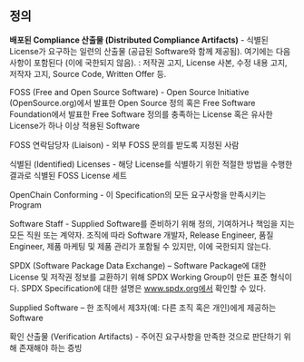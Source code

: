 ## 정의

**배포된 Compliance 산출물 (Distributed Compliance Artifacts)** - 식별된 License가 요구하는 일련의 산출물 (공급된 Software와 함께 제공됨). 여기에는 다음 사항이 포함된다 (이에 국한되지 않음). : 저작권 고지, License 사본, 수정 내용 고지, 저작자 고지, Source Code, Written Offer 등. 

FOSS (Free and Open Source Software) - Open Source Initiative (OpenSource.org)에서 발표한 Open Source 정의 혹은 Free Software Foundation에서 발표한 Free Software 정의를 충족하는 License 혹은 유사한 License가 하나 이상 적용된 Software

FOSS 연락담당자 (Liaison) - 외부 FOSS 문의를 받도록 지정된 사람

식별된 (Identified) Licenses - 해당 License를 식별하기 위한 적절한 방법을 수행한 결과로 식별된 FOSS License 세트

OpenChain Conforming - 이 Specification의 모든 요구사항을 만족시키는 Program

Software Staff - Supplied Software를 준비하기 위해 정의, 기여하거나 책임을 지는 모든 직원 또는 계약자. 조직에 따라 Software 개발자, Release Engineer, 품질 Engineer, 제품 마케팅 및 제품 관리가 포함될 수 있지만, 이에 국한되지 않는다. 

SPDX (Software Package Data Exchange) – Software Package에 대한 License 및 저작권 정보를 교환하기 위해 SPDX Working Group이 만든 표준 형식이다. SPDX Specification에 대한 설명은 www.spdx.org에서 확인할 수 있다. 

Supplied Software – 한 조직에서 제3자(예: 다른 조직 혹은 개인)에게 제공하는 Software

확인 산출물 (Verification Artifacts) - 주어진 요구사항을 만족한 것으로 판단하기 위해 존재해야 하는 증빙
